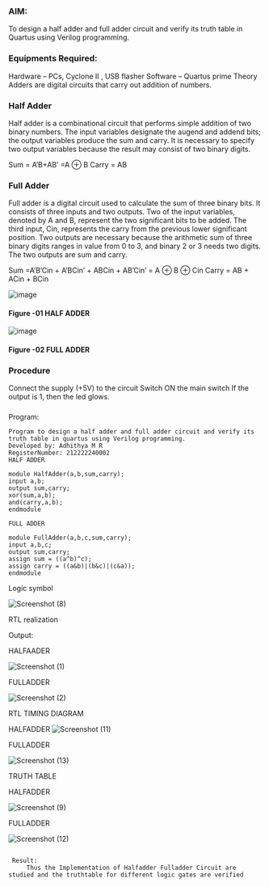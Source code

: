 ### AIM:
To design a half adder and full adder circuit and verify its truth table in Quartus using Verilog programming.

### Equipments Required:
Hardware – PCs, Cyclone II , USB flasher
Software – Quartus prime
Theory
Adders are digital circuits that carry out addition of numbers.

### Half Adder
Half adder is a combinational circuit that performs simple addition of two binary numbers. The input variables designate the augend and addend bits; the output variables produce the sum and carry. It is necessary to specify two output variables because the result may consist of two binary digits.

Sum = A’B+AB’ =A ⊕ B Carry = AB

### Full Adder
Full adder is a digital circuit used to calculate the sum of three binary bits. It consists of three inputs and two outputs. Two of the input variables, denoted by A and B, represent the two significant bits to be added. The third input, Cin, represents the carry from the previous lower significant position. Two outputs are necessary because the arithmetic sum of three binary digits ranges in value from 0 to 3, and binary 2 or 3 needs two digits. The two outputs are sum and carry.

Sum =A’B’Cin + A’BCin’ + ABCin + AB’Cin’ = A ⊕ B ⊕ Cin Carry = AB + ACin + BCin

 ![image](https://user-images.githubusercontent.com/36288975/163552156-a13e5a56-c638-4110-97d9-8896907c8d25.png)

#### Figure -01 HALF ADDER 


![image](https://user-images.githubusercontent.com/36288975/163552057-b3547877-6d07-45b4-b7e0-bcfebfad9e1d.png)

#### Figure -02 FULL ADDER 

### Procedure

Connect the supply (+5V) to the circuit
Switch ON the main switch
If the output is 1, then the led glows.
### 
Program:

``` 
Program to design a half adder and full adder circuit and verify its truth table in quartus using Verilog programming.
Developed by: Adhithya M R
RegisterNumber: 212222240002
HALF ADDER  

module HalfAdder(a,b,sum,carry);
input a,b;
output sum,carry;
xor(sum,a,b);
and(carry,a,b);
endmodule  

FULL ADDER  

module FullAdder(a,b,c,sum,carry);
input a,b,c;
output sum,carry;
assign sum = ((a^b)^c);
assign carry = ((a&b)|(b&c)|(c&a));
endmodule 
```

Logic symbol


![Screenshot (8)](https://user-images.githubusercontent.com/121557017/211144326-1577e59c-846f-4c49-8ca5-c8ef6e6fe8e6.png)


RTL realization

 Output:
 
 HALFAADER
  
 ![Screenshot (1)](https://user-images.githubusercontent.com/121557017/211144407-20f20114-731f-4bf7-941f-d9c71c1938c2.png)


FULLADDER

![Screenshot (2)](https://user-images.githubusercontent.com/121557017/211144284-aaa660c1-6d8f-41db-b6e1-ee6f4af68420.png)

 
 RTL
 TIMING DIAGRAM

HALFADDER
![Screenshot (11)](https://user-images.githubusercontent.com/121557017/211144550-2a30a7d3-ec8f-43bd-bcfe-033d28603e56.png)

FULLADDER

![Screenshot (13)](https://user-images.githubusercontent.com/121557017/211144645-274f8455-3fad-4f94-bd23-a480404e71da.png)

TRUTH TABLE 

HALFADDER

![Screenshot (9)](https://user-images.githubusercontent.com/121557017/211144749-1be6a19e-cce0-4a0a-ba9d-8a9002825425.png)


FULLADDER

![Screenshot (12)](https://user-images.githubusercontent.com/121557017/211144794-f2431619-1b89-4e89-bf9f-83a53f9e9704.png)

```

 Result:
     Thus the Implementation of Halfadder Fulladder Circuit are studied and the truthtable for different logic gates are verified
